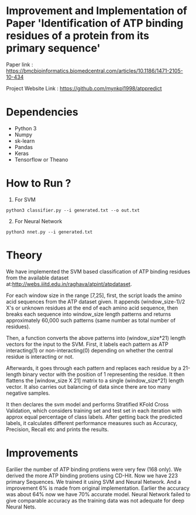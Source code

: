 # Improvement and Implementation of Paper 'Identification of ATP binding residues of a protein from its primary sequence'

Paper link : https://bmcbioinformatics.biomedcentral.com/articles/10.1186/1471-2105-10-434

Project Website Link : https://github.com/mynkpl1998/atppredict

# Dependencies 
* Python 3
* Numpy
* sk-learn
* Pandas
* Keras
* Tensorflow or Theano

# How to Run ?
1. For SVM 
```
python3 classifier.py --i generated.txt --o out.txt
```

2. For Neural Network 
``` 
python3 nnet.py --i generated.txt
```

# Theory

We have implemented the SVM based classification of ATP binding residues from the available dataset at:http://webs.iiitd.edu.in/raghava/atpint/atpdataset.

For each window size in the range [7,25], first, the script loads the amino acid sequences from the ATP
dataset given.
It appends (window_size-1)/2 X's or unknown residues at the end of each amino acid sequence, then breaks
each sequence into window_size length patterns and returns approximately 60,000 such patterns (same number
as total number of residues).

Then, a function converts the above patterns into (window_size*21) length vectors for the input to the SVM. 
First, it labels each pattern as ATP interacting(1) or non-interacting(0) depending on whether the central
residue is interacting or not. 

Afterwards, it goes through each pattern and replaces each residue by a 21-length binary vector with the
position of 1 representing the residue. 
It then flattens the [window_size X 21] matrix to a single (window_size*21) length vector.
It also carries out balancing of data since there are too many negative samples.

It then declares the svm model and performs Stratified KFold Cross Validation, which considers training set and test set in each iteration with approx equal percentage of class labels. 
After getting back the predicted labels, it calculates different performance measures such as Accuracy,
Precision, Recall etc and prints the results.

# Improvements

Earilier the number of ATP binding protiens were very few (168 only). We derived the more ATP binding protiens using CD-Hit. Now we have 223 primary Sequences.
We trained it using SVM and Neural Network. 
And a improvement 6% is made from original implementation. Earlier the accuracy was about 64% now we have 70% accurate model.
Neural Network failed to give comparable accuracy as the training data was not adequate for deep Neural Nets.


